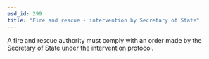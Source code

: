 ```yaml
---
esd_id: 299
title: "Fire and rescue - intervention by Secretary of State"
---
```


A fire and rescue authority must comply with an order made by the Secretary of State under the intervention protocol.

